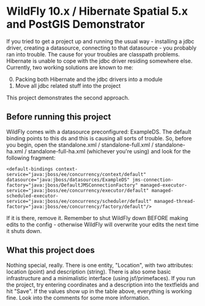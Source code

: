 WildFly 10.x / Hibernate Spatial 5.x and PostGIS Demonstrator
=============================================================

If you tried to get a project up and running the usual way - installing a jdbc driver, creating a datasource, connecting to that datasource - you probably ran into trouble. The cause for your troubles are classpath problems. Hibernate is unable to cope with the jdbc driver residing somewhere else.
Currently, two working solutions are known to me:

0. Packing both Hibernate and the jdbc drivers into a module
0. Move all jdbc related stuff into the project

This project demonstrates the second approach.

Before running this project
---------------------------
WildFly comes with a datasource preconfigured: ExampleDS. The default binding points to this ds and this is causing all sorts of trouble. So, before you begin, open the standalone.xml / standalone-full.xml / standalone-ha.xml / standalone-full-ha.xml (whichever you're using) and look for the following fragment:
```
<default-bindings context-service="java:jboss/ee/concurrency/context/default" datasource="java:jboss/datasources/ExampleDS" jms-connection-factory="java:jboss/DefaultJMSConnectionFactory" managed-executor-service="java:jboss/ee/concurrency/executor/default" managed-scheduled-executor-service="java:jboss/ee/concurrency/scheduler/default" managed-thread-factory="java:jboss/ee/concurrency/factory/default"/>
```
If it is there, remove it. Remember to shut WildFly down BEFORE making edits to the config - otherwise WildFly will overwrite your edits the next time it shuts down.

What this project does
----------------------
Nothing special, really. There is one entity, "Location", with two attributes: location (point) and description (string). There is also some basic infrastructure and a minimalistic interface (using jsf/primefaces). If you run the project, try entering coordinates and a description into the textfields and hit "Save". If the values show up in the table above, everything is working fine. Look into the comments for some more information.